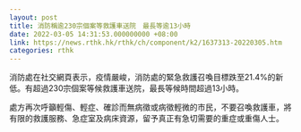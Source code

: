 ```yaml
---
layout: post
title: 消防稱逾230宗個案等救護車送院　最長等逾13小時
date: 2022-03-05 14:31:53.000000000 +08:00
link: https://news.rthk.hk/rthk/ch/component/k2/1637313-20220305.htm
categories: rthk
---
```


消防處在社交網頁表示，疫情嚴峻，消防處的緊急救護召喚目標跌至21.4%的新低。有超過230宗個案等候救護車送院，最長等候時間超過13小時。

處方再次呼籲輕傷、輕症、確診而無病徵或病徵輕微的市民，不要召喚救護車，將有限的救護服務、急症室及病床資源，留予真正有急切需要的重症或重傷人士。
